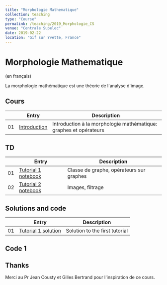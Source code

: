 ```yaml
---
title: "Morphologie Mathematique"
collection: teaching
type: "Course"
permalink: /teaching/2019_Morphologie_CS
venue: "Centrale Supelec"
date: 2019-02-22
location: "Gif sur Yvette, France"
---
```


Morphologie Mathematique
===============

(en français)

La morphologie mathématique est une théorie de l'analyse d'image.


Cours
--------

|  | Entry                                                  | Description                                                 |
|--| --------                                               |------------------------------------------------------------ |
|01| [Introduction](/files/01_Graphes_Dilatation.pdf)           | Introduction à la morphologie mathématique: graphes et opérateurs             |02| [Filtrage](/files/02_Ouverture_NdG.pdf)     | Filtres morphologiques: ouvertures, fermetures, niveaux de gris |


TD
---------

|  | Entry                                                  | Description                                                 |
|--| --------                                               |------------------------------------------------------------ |
|01| [Tutorial 1 notebook](/files/Morpho_TD1.ipynb)              | Classe de graphe, opérateurs sur graphes                   |
|02| [Tutorial 2 notebook](/files/Morpho_TD2.ipynb)              | Images, filtrage |


Solutions and code
---------

|  | Entry                                                  | Description                                                 |
|--| --------                                               |------------------------------------------------------------ |
|01| [Tutorial 1 solution](/files/Tutorial_segmentation_en-solution.pdf)         | Solution to the first tutorial |


Code 1
------





Thanks
------

Merci au Pr Jean Cousty et Gilles Bertrand pour l'inspiration de ce cours.


